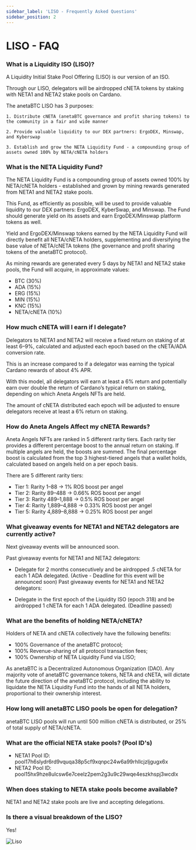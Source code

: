 ```yaml
---
sidebar_label: 'LISO - Frequently Asked Questions'
sidebar_position: 2
---
```

# LISO - FAQ

### What is a Liquidity ISO (LISO)?

A Liquidity Initial Stake Pool Offering (LISO) is our version of an ISO.

Through our LISO, delegators will be airdropped cNETA tokens by staking with NETA1 and NETA2 stake pools on Cardano.

The anetaBTC LISO has 3 purposes:

    1. Distribute cNETA (anetaBTC governance and profit sharing tokens) to the community in a fair and wide manner

    2. Provide valuable liquidity to our DEX partners: ErgoDEX, Minswap, and Kyberswap

    3. Establish and grow the NETA Liquidity Fund - a compounding group of assets owned 100% by NETA/cNETA holders




### What is the NETA Liquidity Fund?

The NETA Liquidity Fund is a compounding group of assets owned 100% by NETA/cNETA holders - established and grown by mining rewards generated from NETA1 and NETA2 stake pools.

This Fund, as efficiently as possible, will be used to provide valuable liquidity to our DEX partners: ErgoDEX, KyberSwap, and Minswap. The Fund should generate yield on its assets and earn ErgoDEX/Minswap platform tokens as well.

Yield and ErgoDEX/Minswap tokens earned by the NETA Liquidity Fund will directly benefit all NETA/cNETA holders, supplementing and diversifying the base value of NETA/cNETA tokens (the governance and profit sharing tokens of the anetaBTC protocol).

As mining rewards are generated every 5 days by NETA1 and NETA2 stake pools, the Fund will acquire, in approximate values:

 * BTC (30%)
 * ADA (15%)
 * ERG (15%)
 * MIN (15%)
 * KNC (15%)
 * NETA/cNETA (10%)

### How much cNETA will I earn if I delegate?

Delegators to NETA1 and NETA2 will receive a fixed return on staking of at least 6–9%, calculated and adjusted each epoch based on the cNETA/ADA conversion rate.

This is an increase compared to if a delegator was earning the typical Cardano rewards of about 4% APR.

With this model, all delegators will earn at least a 6% return and potentially earn over double the return of Cardano’s typical return on staking, depending on which Aneta Angels NFTs are held.

The amount of cNETA distributed each epoch will be adjusted to ensure delegators receive at least a 6% return on staking.




### How do Aneta Angels Affect my cNETA Rewards?

Aneta Angels NFTs are ranked in 5 different rarity tiers. Each rarity tier provides a different percentage boost to the annual return on staking. If multiple angels are held, the boosts are summed. The final percentage boost is calculated from the top 3 highest-tiered angels that a wallet holds, calculated based on angels held on a per epoch basis.


There are 5 different rarity tiers:

* Tier 1: Rarity 1–88 → 1% ROS boost per angel
* Tier 2: Rarity 89–488 → 0.66% ROS boost per angel
* Tier 3: Rarity 489–1,888 → 0.5% ROS boost per angel
* Tier 4: Rarity 1,889–4,888 → 0.33% ROS boost per angel
* Tier 5: Rarity 4,889–8,888 → 0.25% ROS boost per angel





### What giveaway events for NETA1 and NETA2 delegators are currently active?

Next giveaway events will be announced soon.

Past giveaway events for NETA1 and NETA2 delegators:

* Delegate for 2 months consecutively and be airdropped .5 cNETA for each 1 ADA delegated. (Active - Deadline for this event will be announced soon)
Past giveaway events for NETA1 and NETA2 delegators:

* Delegate in the first epoch of the Liquidity ISO (epoch 318) and be airdropped 1 cNETA for each 1 ADA delegated. (Deadline passed)




### What are the benefits of holding NETA/cNETA?

Holders of NETA and cNETA collectively have the following benefits:

 * 100% Governance of the anetaBTC protocol;
 * 100% Revenue-sharing of all protocol transaction fees;
 * 100% Ownership of NETA Liquidity Fund via LISO; 

As anetaBTC is a Decentralized Autonomous Organization (DAO). Any majority vote of anetaBTC governance tokens, NETA and cNETA, will dictate the future direction of the anetaBTC protocol, including the ability to liquidate the NETA Liquidity Fund into the hands of all NETA holders, proportional to their ownership interest.



### How long will anetaBTC LISO pools be open for delegation?

anetaBTC LISO pools will run until 500 million cNETA is distributed, or 25% of total supply of NETA/cNETA.




### What are the official NETA stake pools? (Pool ID's)

 * NETA1 Pool ID: pool17h6slydr6rd9vquqa38p5cf9xqnpc24w6a99rhllcjzljgugx6x
 * NETA2 Pool ID: pool15hx9hze8ulcsw6e7ceelz2pem2g3u9c29wqe4eszkhspj3wcdlx




### When does staking to NETA stake pools become available?

NETA1 and NETA2 stake pools are live and accepting delegations.





### Is there a visual breakdown of the LISO?

Yes!

![Liso](../../../static/img/liso/liso.png "LISO Explanation")

